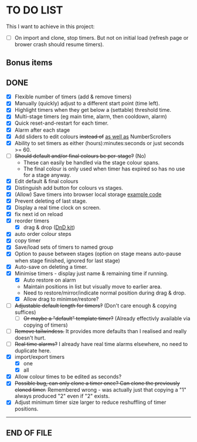 # TO DO LIST

This I want to achieve in this project:

* [ ] On import and clone, stop timers. But not on initial load (refresh page or brower crash should resume timers).

## Bonus items

## DONE

* [X] Flexible number of timers (add & remove timers)
* [X] Manually (quickly) adjust to a different start point (time left).
* [X] Highlight timers when they get below a (settable) threshold time.
* [X] Multi-stage timers (eg main time, alarm, then cooldown, alarm)
* [X] Quick reset-and-restart for each timer.
* [X] Alarm after each stage
* [X] Add sliders to edit colours ~~instead of~~ <u>as well as</u> NumberScrollers
* [X] Ability to set timers as either (hours):minutes:seconds or just seconds >= 60.
* [ ] ~~Should default and/or final colours be per-stage?~~ (No)
  * These can easily be handled via the stage colour spans.
  * The final colour is only used when timer has expired so has no use for a stage anyway.
* [X] Edit default & final colours
* [X] Distinguish add button for colours vs stages.
* [X] (Allow) Save timers into browser local storage [example code](https://www.freecodecamp.org/news/how-to-persist-a-logged-in-user-in-react/)
* [X] Prevent deleting of last stage.
* [X] Display a real time clock on screen.
* [X] fix next id on reload
* [X] reorder timers
  * [X] drag & drop ([DnD kit](https://docs.dndkit.com/))
* [X] auto order colour steps
* [X] copy timer
* [X] Save/load sets of timers to named group
* [X] Option to pause between stages (option on stage means auto-pause when stage finished, ignored for last stage)
* [X] Auto-save on deleting a timer.
* [X] Minimise timers - display just name & remaining time if running.
  * [X] Auto restore on alarm
  * Maintain positions in list but visually move to earlier area.
  * Need to restore/mirror/indicate normal position during drag & drop.
  * [X] Allow drag to minimse/restore?
* [ ] ~~Adjustable default length for timers?~~ (Don't care enough & copying suffices)
  * [ ] ~~Or maybe a "default" template timer?~~ (Already effectivly available via copying of timers)
* [ ] ~~Remove tailwindcss.~~ It provides more defaults than I realised and really doesn't hurt.
* [ ] ~~Real time alarms?~~ I already have real time alarms elsewhere, no need to duplicate here.
* [X] import/export timers
  * [X] one
  * [X] all
* [X] Allow colour times to be edited as seconds?
* [X] ~~Possible bug, can only clone a timer once? Can clone the previously cloned timer.~~
      Remembered wrong - was actually just that copying a "1" always produced "2" even if "2" exists.
* [X] Adjust minimum timer size larger to reduce reshuffling of timer positions.

---
END OF FILE
---
